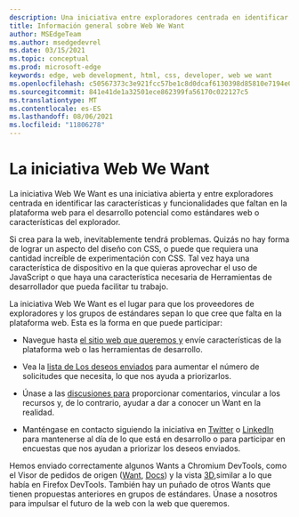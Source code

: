 ```yaml
---
description: Una iniciativa entre exploradores centrada en identificar las características y funcionalidades que faltan en la plataforma web para el desarrollo potencial como estándares web o características del explorador.
title: Información general sobre Web We Want
author: MSEdgeTeam
ms.author: msedgedevrel
ms.date: 03/15/2021
ms.topic: conceptual
ms.prod: microsoft-edge
keywords: edge, web development, html, css, developer, web we want
ms.openlocfilehash: c50567373c3e921fcc57be1c8d0dcaf6130398d85810e7194e041655d39e5193
ms.sourcegitcommit: 841e41de1a32501ece862399fa56170c022127c5
ms.translationtype: MT
ms.contentlocale: es-ES
ms.lasthandoff: 08/06/2021
ms.locfileid: "11806278"
---
```

# <a name="the-web-we-want-initiative"></a>La iniciativa Web We Want

La iniciativa Web We Want es una iniciativa abierta y entre exploradores centrada en identificar las características y funcionalidades que faltan en la plataforma web para el desarrollo potencial como estándares web o características del explorador.

Si crea para la web, inevitablemente tendrá problemas. Quizás no hay forma de lograr un aspecto del diseño con CSS, o puede que requiera una cantidad increíble de experimentación con CSS. Tal vez haya una característica de dispositivo en la que quieras aprovechar el uso de JavaScript o que haya una característica necesaria de Herramientas de desarrollador que pueda facilitar tu trabajo.

La iniciativa Web We Want es el lugar para que los proveedores de exploradores y los grupos de estándares sepan lo que cree que falta en la plataforma web. Esta es la forma en que puede participar:

*   Navegue hasta [el sitio web que queremos y][WebWeWant] envíe características de la plataforma web o las herramientas de desarrollo.

*   Vea la [lista de Los deseos enviados][WebWeWantWants] para aumentar el número de solicitudes que necesita, lo que nos ayuda a priorizarlos.

*   Únase a las [discusiones para][GithubWebWeWantDiscussions] proporcionar comentarios, vincular a los recursos y, de lo contrario, ayudar a dar a conocer un Want en la realidad.

*   Manténgase en contacto siguiendo la iniciativa en [Twitter][TwitterWebWeWant] o [LinkedIn][LinkedInWebWeWant] para mantenerse al día de lo que está en desarrollo o para participar en encuestas que nos ayudan a priorizar los deseos enviados.

Hemos enviado correctamente algunos Wants a Chromium DevTools, como el Visor de pedidos de origen \([Want][WebWeWantWants64], [Docs][DevtoolsExperimentalFeaturesIndexSourceOrderViewer]\) y la vista [3D,][Devtools3DViewIndex]similar a lo que había en Firefox DevTools. También hay un puñado de otros Wants que tienen propuestas anteriores en grupos de estándares. Únase a nosotros para impulsar el futuro de la web con la web que queremos.

<!-- links -->  

[Devtools3DViewIndex]: ../devtools-guide-chromium/3d-view/index.md "Vista 3D | Microsoft Docs"

[DevtoolsExperimentalFeaturesIndexSourceOrderViewer]: ../devtools-guide-chromium/experimental-features/index.md#source-order-viewer "Visor de pedidos de origen: características experimentales | Microsoft Docs"

[WebWeWant]: https://webwewant.fyi "La web que queremos"

[WebWeWantWants]: https://webwewant.fyi/wants "Lo que queremos | La web que queremos"

[GithubWebWeWantDiscussions]: https://github.com/WebWeWant/webwewant.fyi/discussions "Vamos a analizar la web que queremos | GitHub"

[TwitterWebWeWant]: https://twitter.com/webwewantfyi "La web que queremos | Twitter"

[LinkedInWebWeWant]: https://www.linkedin.com/company/the-web-we-want "La web que queremos | LinkedIn"

[WebWeWantWants64]: https://webwewant.fyi/wants/64 "Quiero un visor de pedidos de origen para el contenido reorganizado: ¿Qué queremos | La web que queremos"

